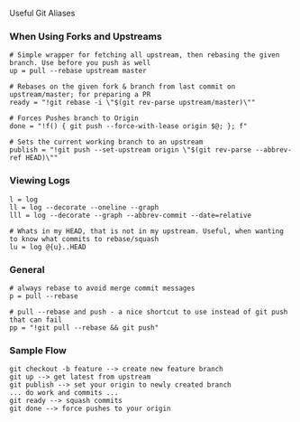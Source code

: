 Useful Git Aliases


### When Using Forks and Upstreams

    # Simple wrapper for fetching all upstream, then rebasing the given branch. Use before you push as well
    up = pull --rebase upstream master

    # Rebases on the given fork & branch from last commit on upstream/master; for preparing a PR
    ready = "!git rebase -i \"$(git rev-parse upstream/master)\""

    # Forces Pushes branch to Origin
    done = "!f() { git push --force-with-lease origin $@; }; f"
    
    # Sets the current working branch to an upstream
    publish = "!git push --set-upstream origin \"$(git rev-parse --abbrev-ref HEAD)\""
    
### Viewing Logs

    l = log
    ll = log --decorate --oneline --graph
    lll = log --decorate --graph --abbrev-commit --date=relative
    
    # Whats in my HEAD, that is not in my upstream. Useful, when wanting to know what commits to rebase/squash
    lu = log @{u}..HEAD
    
### General
    # always rebase to avoid merge commit messages
    p = pull --rebase
    
    # pull --rebase and push - a nice shortcut to use instead of git push that can fail
    pp = "!git pull --rebase && git push"


### Sample Flow
```
git checkout -b feature --> create new feature branch
git up --> get latest from upstream
git publish --> set your origin to newly created branch
... do work and commits ...
git ready --> squash commits
git done --> force pushes to your origin
```
